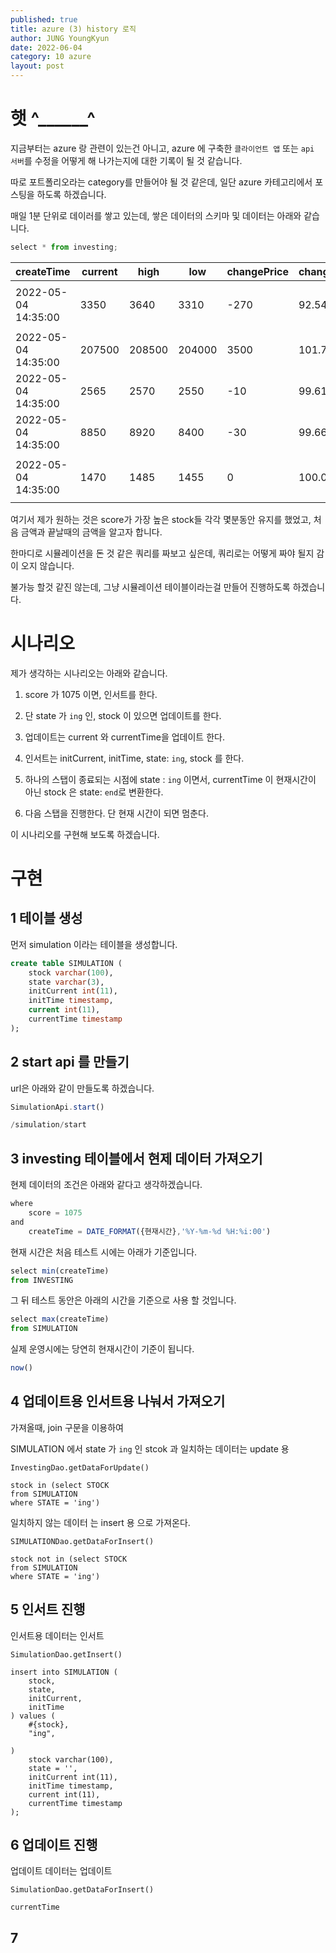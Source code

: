 ```yaml
---
published: true
title: azure (3) history 로직
author: JUNG YoungKyun
date: 2022-06-04
category: 10 azure
layout: post
---
```


# 햇 ^______^

지금부터는 azure 랑 관련이 있는건 아니고,
azure 에 구축한 `클라이언트 앱` 또는 `api 서버`를 수정을 어떻게 해 나가는지에 대한 기록이 될 것 같습니다.

따로 포트폴리오라는 category를 만들어야 될 것 같은데, 일단 azure 카테고리에서 포스팅을 하도록 하겠습니다.

매일 1분 단위로 데이러를 쌓고 있는데, 쌓은 데이터의 스키마 및 데이터는 아래와 같습니다.

```javascript
select * from investing;
```

|createTime |current |high |low |changePrice |changeRate |tradingVolume|tradeTime|score|stock|
|---|---|---|---|---|---|---|---|---|---|
|2022-05-04 14:35:00	|3350	|3640	|3310	|-270	|92.54	|1190000	|15:59:00	|215	|골드앤에스|
|2022-05-04 14:35:00	|207500	|208500	|204000	|3500	|101.72	|75490	|15:44:04	|981	|삼성화재|
|2022-05-04 14:35:00	|2565	|2570	|2550	|-10	|99.61	|8310	|15:30:27	|215	|유화증권|
|2022-05-04 14:35:00	|8850	|8920	|8400	|-30	|99.66	|424210	|15:40:56	|1075	|디아이|
|2022-05-04 14:35:00	|1470	|1485	|1455	|0	|100.0	|724100	|15:49:00	|579	|대신정보통신|

여기서 제가 원하는 것은 score가 가장 높은 stock들 각각 몇분동안 유지를 했었고, 처음 금액과 끝날때의 금액을 알고자 합니다.

한마디로 시뮬레이션을 돈 것 같은 쿼리를 짜보고 싶은데,
쿼리로는 어떻게 짜야 될지 감이 오지 않습니다.

불가능 할것 같진 않는데,
그냥 시뮬레이션 테이블이라는걸 만들어 진행하도록 하겠습니다.

# 시나리오

제가 생각하는 시나리오는 아래와 같습니다.

1. score 가 1075 이면, 인서트를 한다.
2. 단 state 가 `ing` 인, stock 이 있으면 업데이트를 한다.
3. 업데이트는 current 와 currentTime을 업데이트 한다.
4. 인서트는 initCurrent, initTime, state: `ing`, stock 를 한다.
5. 하나의 스탭이 종료되는 시점에 state : `ing` 이면서, currentTime 이 현재시간이 아닌 
stock 은 state: `end`로 변환한다.

6. 다음 스탭을 진행한다. 단 현재 시간이 되면 멈춘다.

이 시나리오를 구현해 보도록 하겠습니다.

# 구현

## 1 테이블 생성

먼저 simulation 이라는 테이블을 생성합니다.

```sql
create table SIMULATION (
    stock varchar(100),
    state varchar(3),
    initCurrent int(11),
    initTime timestamp,
    current int(11),
    currentTime timestamp
);
```

## 2 start api 를 만들기

url은 아래와 같이 만들도록 하겠습니다.

```javascript
SimulationApi.start()

/simulation/start
```

## 3 investing 테이블에서 현제 데이터 가져오기

현제 데이터의 조건은 아래와 같다고 생각하겠습니다.

```javascript
where
    score = 1075
and
    createTime = DATE_FORMAT({현재시간},'%Y-%m-%d %H:%i:00')
```

현재 시간은 처음 테스트 시에는 아래가 기준입니다.

```javascript
select min(createTime)
from INVESTING
```

그 뒤 테스트 동안은 아래의 시간을 기준으로 사용 할 것입니다.

```javascript
select max(createTime)
from SIMULATION
```

실제 운영시에는 당연히 현재시간이 기준이 됩니다.

```javascript
now()
```

## 4 업데이트용 인서트용 나눠서 가져오기

가져올때, join 구문을 이용하여

SIMULATION 에서 state 가 `ing` 인 stcok 과 일치하는 데이터는 update 용

```
InvestingDao.getDataForUpdate()

stock in (select STOCK
from SIMULATION
where STATE = 'ing')
```

일치하지 않는 데이터 는 insert 용 으로 가져온다.

```
SIMULATIONDao.getDataForInsert()

stock not in (select STOCK
from SIMULATION
where STATE = 'ing')
```

## 5 인서트 진행
인서트용 데이터는 인서트
```
SimulationDao.getInsert()

insert into SIMULATION (
    stock,
    state,
    initCurrent,
    initTime
) values (
    #{stock},
    "ing",
    
)
    stock varchar(100),
    state = '',
    initCurrent int(11),
    initTime timestamp,
    current int(11),
    currentTime timestamp
);
```

## 6 업데이트 진행
업데이트 데이터는 업데이트
```
SimulationDao.getDataForInsert()

currentTime
```

## 7 